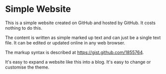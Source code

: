 Simple Website
==============

This is a simple website created on GitHub and hosted by GitHub.
It costs nothing to do this.

The content is written as simple marked up text and can just be a single text file.
It can be edited or updated online in any web browser.

The markup syntax is described at <https://gist.github.com/1855764>.

It's easy to expand a website like this into a blog.
It's easy to change or customise the theme.
